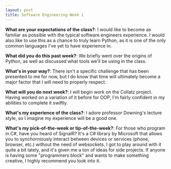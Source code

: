 ```yaml
---
layout: post
title: Software Engineering Week 1
---
```



**What are your expectations of the class?**: I would like to become as familiar as possible with the typical software engineers experience. I would also like to use this as a chance to truly learn Python, as it is one of the only common languages I've yet to have experience in.

**What did you do this past week?**: We briefly went over the origins of Python, as well as discussed what tools we'll be using in the class.

**What's in your way?**: There isn't a specific challenge that has been presented to me for now, but I do know that time will ultimately become a major factor that I will need to properly respect.

**What will you do next week?**: I will begin work on the Collatz project. Having worked on a variation of it before for OOP, I'm fairly confident in my abilities to complete it swiftly.

**What's my experience of the class?**: I adore professor Downing's lecture style, so I imagine my experience will be a good one.

**What's my pick-of-the-week or tip-of-the-week?**: For those who program in C#, have you heard of SignalR? It's a C# library by Microsoft that allows you to synchorniously interact between devices or services (phone, browser, etc.) without the need of websockets. I got to play around with it quite a bit lately, and it's given me a ton of ideas for side projects. If anyone is having some "programmers block" and wants to make something creative, I highly recommend you look into it.
